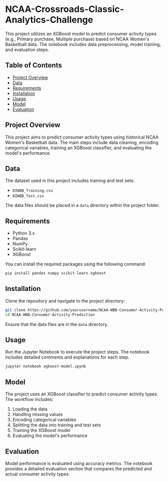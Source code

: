 # NCAA-Crossroads-Classic-Analytics-Challenge

This project utilizes an XGBoost model to predict consumer activity types (e.g., Primary purchase, Multiple purchase) based on NCAA Women's Basketball data. The notebook includes data preprocessing, model training, and evaluation steps.

## Table of Contents

- [Project Overview](#project-overview)
- [Data](#data)
- [Requirements](#requirements)
- [Installation](#installation)
- [Usage](#usage)
- [Model](#model)
- [Evaluation](#evaluation)
  

## Project Overview

This project aims to predict consumer activity types using historical NCAA Women's Basketball data. The main steps include data cleaning, encoding categorical variables, training an XGBoost classifier, and evaluating the model's performance.

## Data

The dataset used in this project includes training and test sets:
- `DIWBB_Training.csv`
- `DIWBB_Test.csv`

The data files should be placed in a `data` directory within the project folder.

## Requirements

- Python 3.x
- Pandas
- NumPy
- Scikit-learn
- XGBoost

You can install the required packages using the following command:

```bash
pip install pandas numpy scikit-learn xgboost
```
## Installation

Clone the repository and navigate to the project directory:
```bash
git clone https://github.com/yourusername/NCAA-WBB-Consumer-Activity-Prediction.git
cd NCAA-WBB-Consumer-Activity-Prediction
```
Ensure that the data files are in the `data` directory.

## Usage

Run the Jupyter Notebook to execute the project steps. The notebook includes detailed comments and explanations for each step.
```bash
jupyter notebook xgboost-model.ipynb
```
## Model

The project uses an XGBoost classifier to predict consumer activity types. The workflow includes:
1. Loading the data
2. Handling missing values
3. Encoding categorical variables
4. Splitting the data into training and test sets
5. Training the XGBoost model
6. Evaluating the model's performance

## Evaluation

Model performance is evaluated using accuracy metrics. The notebook provides a detailed evaluation section that compares the predicted and actual consumer activity types.
